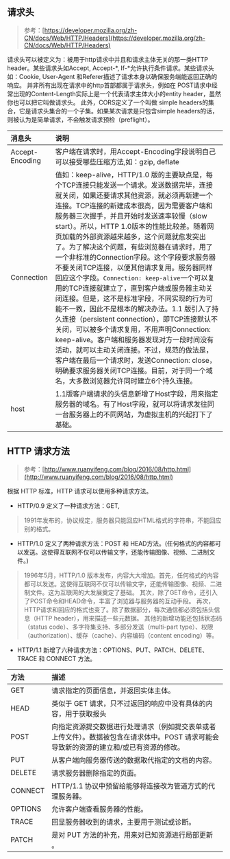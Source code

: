 ## 请求头

> 参考：[https://developer.mozilla.org/zh-CN/docs/Web/HTTP/Headers](https://developer.mozilla.org/zh-CN/docs/Web/HTTP/Headers)

请求头可以被定义为：被用于http请求中并且和请求主体无关的那一类HTTP header。某些请求头如Accept, Accept-*,  If-*允许执行条件请求。某些请求头如：Cookie, User-Agent 和Referer描述了请求本身以确保服务端能返回正确的响应。
并非所有出现在请求中的http首部都属于请求头，例如在 POST请求中经常出现的Content-Length实际上是一个代表请求主体大小的entity header，虽然你也可以把它叫做请求头。
此外，CORS定义了一个叫做 simple headers的集合，它是请求头集合的一个子集。如果某次请求是只包含simple headers的话，则被认为是简单请求，不会触发请求预检（preflight）。

|消息头|说明|
|:-|:-|
|Accept-Encoding|客户端在请求时，用Accept-Encoding字段说明自己可以接受哪些压缩方法,如：gzip, deflate|
|Connection|值如：keep-alive，HTTP/1.0 版的主要缺点是，每个TCP连接只能发送一个请求。发送数据完毕，连接就关闭，如果还要请求其他资源，就必须再新建一个连接。TCP连接的新建成本很高，因为需要客户端和服务器三次握手，并且开始时发送速率较慢（slow start）。所以，HTTP 1.0版本的性能比较差。随着网页加载的外部资源越来越多，这个问题就愈发突出了。为了解决这个问题，有些浏览器在请求时，用了一个非标准的Connection字段。这个字段要求服务器不要关闭TCP连接，以便其他请求复用。服务器同样回应这个字段。`Connection: keep-alive`一个可以复用的TCP连接就建立了，直到客户端或服务器主动关闭连接。但是，这不是标准字段，不同实现的行为可能不一致，因此不是根本的解决办法。1.1 版引入了持久连接（persistent connection），即TCP连接默认不关闭，可以被多个请求复用，不用声明Connection: keep-alive。客户端和服务器发现对方一段时间没有活动，就可以主动关闭连接。不过，规范的做法是，客户端在最后一个请求时，发送Connection: close，明确要求服务器关闭TCP连接。目前，对于同一个域名，大多数浏览器允许同时建立6个持久连接。|
|host|1.1版客户端请求的头信息新增了Host字段，用来指定服务器的域名。有了Host字段，就可以将请求发往同一台服务器上的不同网站，为虚拟主机的兴起打下了基础。|

## HTTP 请求方法

> 参考：[http://www.ruanyifeng.com/blog/2016/08/http.html](http://www.ruanyifeng.com/blog/2016/08/http.html)

根据 HTTP 标准，HTTP 请求可以使用多种请求方法。
* HTTP/0.9 定义了一种请求方法：GET, 
> 1991年发布的，协议规定，服务器只能回应HTML格式的字符串，不能回应别的格式。

* HTTP/1.0 定义了两种请求方法：POST 和 HEAD方法。(任何格式的内容都可以发送。这使得互联网不仅可以传输文字，还能传输图像、视频、二进制文件。)
> 1996年5月，HTTP/1.0 版本发布，内容大大增加。首先，任何格式的内容都可以发送。这使得互联网不仅可以传输文字，还能传输图像、视频、二进制文件。这为互联网的大发展奠定了基础。
  其次，除了GET命令，还引入了POST命令和HEAD命令，丰富了浏览器与服务器的互动手段。
  再次，HTTP请求和回应的格式也变了。除了数据部分，每次通信都必须包括头信息（HTTP header），用来描述一些元数据。
  其他的新增功能还包括状态码（status code）、多字符集支持、多部分发送（multi-part type）、权限（authorization）、缓存（cache）、内容编码（content encoding）等。
  
* HTTP/1.1 新增了六种请求方法：OPTIONS、PUT、PATCH、DELETE、TRACE 和 CONNECT 方法。


|方法	|描述|
|:-|:-|
|GET	|请求指定的页面信息，并返回实体主体。|
|HEAD	|类似于 GET 请求，只不过返回的响应中没有具体的内容，用于获取报头|
|POST	|向指定资源提交数据进行处理请求（例如提交表单或者上传文件）。数据被包含在请求体中。POST 请求可能会导致新的资源的建立和/或已有资源的修改。|
|PUT	|从客户端向服务器传送的数据取代指定的文档的内容。|
|DELETE	|请求服务器删除指定的页面。|
|CONNECT	|HTTP/1.1 协议中预留给能够将连接改为管道方式的代理服务器。|
|OPTIONS	|允许客户端查看服务器的性能。|
|TRACE	|回显服务器收到的请求，主要用于测试或诊断。|
|PATCH	|是对 PUT 方法的补充，用来对已知资源进行局部更新 。|
